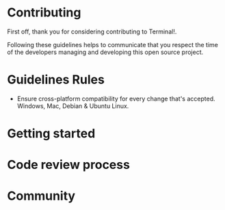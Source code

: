 # Contributing

First off, thank you for considering contributing to Terminal!.

Following these guidelines helps to communicate that you respect the time of the developers managing and developing this open source project.

# Guidelines Rules

* Ensure cross-platform compatibility for every change that's accepted. Windows, Mac, Debian & Ubuntu Linux.

# Getting started

# Code review process

# Community
